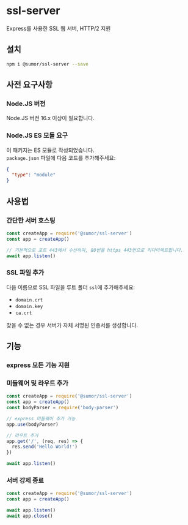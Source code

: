 # ssl-server

Express를 사용한 SSL 웹 서버, HTTP/2 지원

## 설치

```bash
npm i @sumor/ssl-server --save
```

## 사전 요구사항

### Node.JS 버전

Node.JS 버전 16.x 이상이 필요합니다.

### Node.JS ES 모듈 요구

이 패키지는 ES 모듈로 작성되었습니다.  
`package.json` 파일에 다음 코드를 추가해주세요:

```json
{
  "type": "module"
}
```

## 사용법

### 간단한 서버 호스팅

```javascript
const createApp = require('@sumor/ssl-server')
const app = createApp()

// 기본적으로 포트 443에서 수신하며, 80번을 https 443번으로 리다이렉트합니다.
await app.listen()
```

### SSL 파일 추가

다음 이름으로 SSL 파일을 루트 폴더 `ssl`에 추가해주세요:

- `domain.crt`
- `domain.key`
- `ca.crt`

찾을 수 없는 경우 서버가 자체 서명된 인증서를 생성합니다.

## 기능

### express 모든 기능 지원

### 미들웨어 및 라우트 추가

```javascript
const createApp = require('@sumor/ssl-server')
const app = createApp()
const bodyParser = require('body-parser')

// express 미들웨어 추가 가능
app.use(bodyParser)

// 라우트 추가
app.get('/', (req, res) => {
  res.send('Hello World!')
})

await app.listen()
```

### 서버 강제 종료

```javascript
const createApp = require('@sumor/ssl-server')
const app = createApp()

await app.listen()
await app.close()
```

